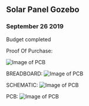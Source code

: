 Solar Panel Gozebo
-------------------
### September 26 2019
Budget completed 

Proof Of Purchase:

![Image of PCB](https://thesweeterman.github.io/TBD/Purchase.PNG)

BREADBOARD:
![Image of PCB](https://thesweeterman.github.io/TBD/BreadB.PNG)

SCHEMATIC:
![Image of PCB](https://thesweeterman.github.io/TBD/Sch.PNG)

PCB:
![Image of PCB](https://thesweeterman.github.io/TBD/PCB.PNG)
